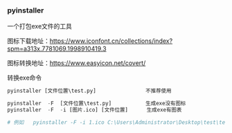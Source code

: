 ### pyinstaller

一个打包exe文件的工具

图标下载地址：https://www.iconfont.cn/collections/index?spm=a313x.7781069.1998910419.3

图标转换地址：https://www.easyicon.net/covert/

转换exe命令

``` python
pyinstaller [文件位置\test.py]                不推荐使用

pyinstaller  -F  [文件位置\test.py]           生成exe没有图标
pyinstaller  -F  -i [图片.ico] [文件位置]      生成exe有图表

# 例如   pyinstaller -F -i 1.ico C:\Users\Administrator\Desktop\test\test.py
```





